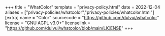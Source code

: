 +++
title = "WhatColor"
template = "privacy-policy.html"
date = 2022-12-04
aliases = ["privacy-policies/whatcolor","privacy-policies/whatcolor.html"]
[extra]
name = "Color"
sourcecode = "https://github.com/dulvui/whatcolor"
license = "GNU AGPL v3.0+"
licenselink = "https://github.com/dulvui/whatcolor/blob/main/LICENSE"
+++